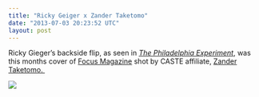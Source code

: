 ```yaml
---
title: "Ricky Geiger x Zander Taketomo"
date: "2013-07-03 20:23:52 UTC"
layout: post
---
```


<p>Ricky Gieger&#8217;s backside flip, as seen in <a href="http://www.castequality.com/#/project?media"><em>The Philadelphia Experiment</em></a>, was this months cover of <a href="http://www.focusskatemag.com/">Focus Magazine</a> shot by CASTE affiliate, <a href="http://zandertaketomo.tumblr.com/">Zander Taketomo. </a></p>
<p><img src="http://media.tumblr.com/9e313fa0037368079f56f17253663e85/tumblr_inline_mpdnba0jYy1qz4rgp.jpg"/></p>
